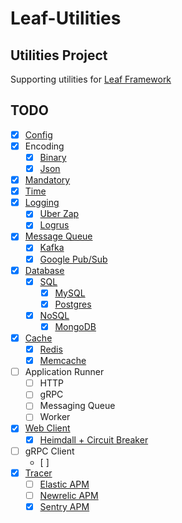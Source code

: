 # Leaf-Utilities

## Utilities Project
Supporting utilities for [Leaf Framework](https://github.com/paulusrobin/leaf)

## TODO
- [X] [Config](https://github.com/paulusrobin/leaf-utilities/tree/main/config)
- [X] Encoding
    - [X] [Binary](https://github.com/paulusrobin/leaf-utilities/tree/main/encoding/binary)
    - [X] [Json](https://github.com/paulusrobin/leaf-utilities/tree/main/encoding/json)
- [X] [Mandatory](https://github.com/paulusrobin/leaf-utilities/tree/main/mandatory)
- [X] [Time](https://github.com/paulusrobin/leaf-utilities/tree/main/time)
- [X] [Logging](https://github.com/paulusrobin/leaf-utilities/tree/logger/logger)
    - [X] [Uber Zap](https://github.com/paulusrobin/leaf-utilities/tree/logger/zap)
    - [X] [Logrus](https://github.com/paulusrobin/leaf-utilities/tree/logger/logrus)
- [x] [Message Queue](messageQueue/messageQueue)
    - [x] [Kafka](messageQueue/integrations/kafka)
    - [x] [Google Pub/Sub](messageQueue/integrations/googlePubsub)
- [x] [Database](database)
    - [x] [SQL](database/sql)
        - [x] [MySQL](database/sql/integrations/gorm/mysql)
        - [x] [Postgres](database/sql/integrations/gorm/postgresql)
    - [x] [NoSQL](database/nosql/nosql)
        - [x] [MongoDB](database/nosql/integrations/gomongo)
- [x] [Cache](cache/cache)
    - [x] [Redis](cache/integrations/redis)
    - [x] [Memcache](cache/integrations/memcache)
- [ ] Application Runner
    - [ ] HTTP
    - [ ] gRPC
    - [ ] Messaging Queue
    - [ ] Worker
- [x] [Web Client](webClient/webClient)
    - [x] [Heimdall + Circuit Breaker](webClient/integrations/heimdall)
- [ ] gRPC Client
    - [ ] 
 - [x] [Tracer](tracer/tracer)
    - [ ] [Elastic APM](tracer/integrations/elastic)
    - [ ] [Newrelic APM](tracer/integrations/newRelic)
    - [x] [Sentry APM](tracer/integrations/sentry)